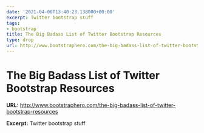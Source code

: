 ```yaml
---
date: '2021-04-06T13:40:23.138000+00:00'
excerpt: Twitter bootstrap stuff
tags:
- bootstrap
title: The Big Badass List of Twitter Bootstrap Resources
type: drop
url: http://www.bootstraphero.com/the-big-badass-list-of-twitter-bootstrap-resources
---
```


# The Big Badass List of Twitter Bootstrap Resources

**URL:** http://www.bootstraphero.com/the-big-badass-list-of-twitter-bootstrap-resources

**Excerpt:** Twitter bootstrap stuff
